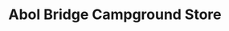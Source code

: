 ---
title: "Abol Bridge Campground Store"
url: /t2-r10-wels/abol-bridge-campground-store/
shop: Lebensmittel
---